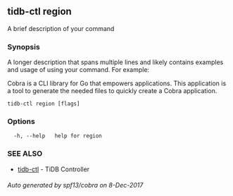 ## tidb-ctl region

A brief description of your command

### Synopsis


A longer description that spans multiple lines and likely contains examples
and usage of using your command. For example:

Cobra is a CLI library for Go that empowers applications.
This application is a tool to generate the needed files
to quickly create a Cobra application.

```
tidb-ctl region [flags]
```

### Options

```
  -h, --help   help for region
```

### SEE ALSO
* [tidb-ctl](tidb-ctl.md)	 - TiDB Controller

###### Auto generated by spf13/cobra on 8-Dec-2017
